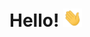# Hello! <img src="https://raw.githubusercontent.com/meetmistry0/meetmistry0/main/assets/wave.gif" width="30px">
